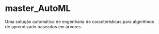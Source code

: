 # master_AutoML
Uma solução automática de engenharia de características para algoritmos de aprendizado baseados em árvores.
